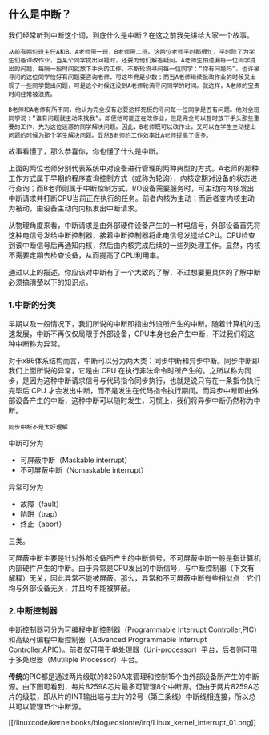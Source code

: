 ## 什么是中断？
我们经常听到中断这个词，到底什么是中断？在这之前我先讲给大家一个故事。

    从前有两位班主任A和B，A老师带一班，B老师带二班。这两位老师平时都很忙，平时除了为学生们备课改作业，当某个同学提出问题时，还要为他们解答疑问。A老师生怕遗漏每一位同学提出的问题，每隔一段时间就放下手头的工作，不断轮流寻问每一位同学：“你有问题吗”。也许被寻问的这位同学恰好有问题要咨询老师，可这毕竟是少数；而当A老师继续批改作业的时候又出现了一些同学提出问题，可是这个时候还没到A老师轮流寻问同学的时间。就这样，A老师的宝贵时间经常被浪费。

    B老师和A老师有所不同，他认为完全没有必要这样死板的寻问每一位同学是否有问题。他对全班同学说：“谁有问题就主动来找我“。即便他可能正在改作业，但是完全可以暂时放下手头那些重要的工作，先为这位迷惑的同学解决问题。因此，B老师既可以改作业，又可以在学生主动提出问题的时候为那个学生解决问题。显然B老师的工作效率比A老师提高了很多。

故事看懂了，那么恭喜你，你也懂了什么是中断。

上面的两位老师分别代表系统中对设备进行管理的两种典型的方式。A老师的那种工作方式属于早期的程序查询控制方式（或称为轮询），内核定期对设备的状态进行查询；而B老师则属于中断控制方式，I/O设备需要服务时，可主动向内核发出中断请求并打断CPU当前正在执行的任务。前者内核为主动；而后者变内核主动为被动，由设备主动向内核发出中断请求。

从物理角度来看，中断请求是由外部硬件设备产生的一种电信号，外部设备首先将这种电信号发给中断控制器，接着中断控制器将此电信号发送给CPU。CPU检查到该中断信号后再通知内核，然后由内核完成后续的一些列处理工作。显然，内核不需要定期去检查设备，从而提高了CPU利用率。

通过以上的描述，你应该对中断有了一个大致的了解，不过想要更具体的了解中断必须搞清楚以下的知识点。

### 1.中断的分类

早期以及一般情况下，我们所说的中断即指由外设所产生的中断。随着计算机的迅速发展，中断不再仅仅局限于外部设备，CPU本身也会产生中断，不过我们将这种中断称为异常。

对于x86体系结构而言，中断可以分为两大类：同步中断和异步中断。同步中断即我们上面所说的异常，它是由 CPU 在执行非法命令时所产生的。之所以称为同步，是因为这种中断请求信号与代码指令同步执行，也就是说只有在一条指令执行完毕后 CPU 才会发出中断，而不是发生在代码指令执行期间。而异步中断即由外部设备产生的中断，这种中断可以随时发生，习惯上，我们将异步中断仍然称为中断。

    同步中断不是太好理解

中断可分为

 * 可屏蔽中断（Maskable interrupt）
 * 不可屏蔽中断（Nomaskable interrupt）

异常可分为
 
 * 故障（fault）
 * 陷阱（trap）
 * 终止（abort）

三类。

可屏蔽中断主要是针对外部设备所产生的中断信号，不可屏蔽中断一般是指计算机内部硬件产生的中断。由于异常是CPU发出的中断信号，与中断控制器（下文有解释）无关，因此异常不能被屏蔽。那么，异常和不可屏蔽中断有些相似点：它们均与外部设备无关，并且均不能被屏蔽。

### 2.中断控制器

中断控制器可分为可编程中断控制器（Programmable Interrupt Controller,PIC）和高级可编程中断控制器（Advanced Programmable Interrupt Controller,APIC）。前者仅可用于单处理器（Uni-processor）平台，后者则可用于多处理器（Mutiliple Processor）平台。

**传统**的PIC都是通过两片级联的8259A来管理和控制15个由外部设备所产生的中断源。由下图可看到，每片8259A芯片最多可管理8个中断源。但由于两片8259A芯片的级联，即从片的INT输出端与主片的2号（第三条线）中断线相连接，所以总共可以管理15个中断源。

[[/linuxcode/kernelbooks/blog/edsionte/irq/Linux_kernel_interrupt_01.png]]

